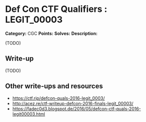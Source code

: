 # Def Con CTF Qualifiers : LEGIT_00003

**Category:** CGC
**Points:**
**Solves:**
**Description:**

(TODO)

## Write-up

(TODO)

## Other write-ups and resources

* https://ctf.rip/defcon-quals-2016-legit_0003/
* http://acez.re/ctf-writeup-defcon-2016-finals-legit_00003/
* https://fadec0d3.blogspot.de/2016/05/defcon-ctf-quals-2016-legit00003.html
